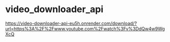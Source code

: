 # video_downloader_api
https://video-downloader-api-eu5h.onrender.com/download/?url=https%3A%2F%2Fwww.youtube.com%2Fwatch%3Fv%3DdQw4w9WgXcQ
